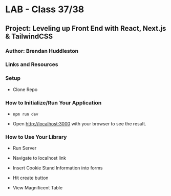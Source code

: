 # LAB - Class 37/38

## Project: Leveling up Front End with React, Next.js & TailwindCSS

### Author: Brendan Huddleston

### Links and Resources

### Setup

- Clone Repo

### How to Initialize/Run Your Application

- `npm run dev`

- Open [http://localhost:3000](http://localhost:3000) with your browser to see the result.

### How to Use Your Library

- Run Server

- Navigate to localhost link

- Insert Cookie Stand Information into forms

- Hit create button

- View Magnificent Table
